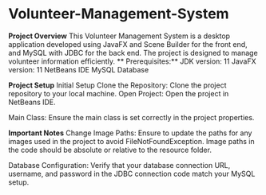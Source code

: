 # Volunteer-Management-System
**Project Overview**
This Volunteer Management System is a desktop application developed using JavaFX and Scene Builder for the front end, and MySQL with JDBC for the back end. The project is designed to manage volunteer information efficiently.
**
Prerequisites:**
JDK version: 11
JavaFX version: 11
NetBeans IDE
MySQL Database

**Project Setup**
Initial Setup
Clone the Repository: Clone the project repository to your local machine.
Open Project: Open the project in NetBeans IDE.

Main Class:
Ensure the main class is set correctly in the project properties.

**Important Notes**
Change Image Paths: Ensure to update the paths for any images used in the project to avoid FileNotFoundException. Image paths in the code should be absolute or relative to the resource folder.

Database Configuration: Verify that your database connection URL, username, and password in the JDBC connection code match your MySQL setup.
